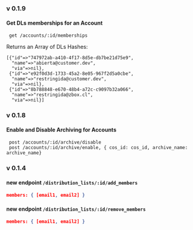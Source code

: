 ### v 0.1.9

#### Get DLs memberships for an Account

```
 get /accounts/:id/memberships
```

Returns an Array of DLs Hashes:

```
[{"id"=>"747972ab-a410-4f17-8d5e-db7be21d75e9",
  "name"=>"abierta@customer.dev",
  "via"=>nil},
 {"id"=>"e92f0d3d-1733-45a2-8e05-967f2d5a0cbe",
  "name"=>"restringida@customer.dev",
  "via"=>nil},
 {"id"=>"8b788848-e670-48b4-a72c-c9097b32a066",
  "name"=>"restringida@zbox.cl",
  "via"=>nil}]
```


### v 0.1.8

#### Enable and Disable Archiving for Accounts

```
 post /accounts/:id/archive/disable
 post /accounts/:id/archive/enable, { cos_id: cos_id, archive_name: archive_name}
```


### v 0.1.4

#### new endpoint `/distribution_lists/:id/add_members`

```json
members: { [email1, email2] }
```

#### new endpoint `/distribution_lists/:id/remove_members`

```json
members: { [email1, email2] }
```
